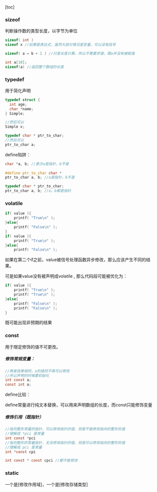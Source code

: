 [toc]

### sizeof

判断操作数的类型长度，以字节为单位

```c
sizeof( int )
sizeof x //如果是表达式，虽然大部分情况是变量，可以没有括号

sizeof( a = b + 1 ) //只是长度计算，所以不需要求値，既a并没有被赋值

int a[10];
sizeof(a) //返回整个数组的长度
```

### typedef

用于简化声明

```c
typedef struct {
  int age;
  char *name;
} Simple;

//然后可以
Simple x;
```

```c
typedef char * ptr_to_char;
//然后可以
ptr_to_char a;
```

define陷阱：

```c
char *a, b; //表示a是指针，b不是
  
#define ptr_to_char char *
ptr_to_char a, b; //a是指针，b不是

typedef char * ptr_to_char;  
ptr_to_char a, b; //a，b都是指针
```

### volatile

```c
if( value ){
    printf( "True\n" );
}else{
    printf( "False\n" );
}
if( value ){
    printf( "True\n" );
}else{
    printf( "False\n" );
```

如果在第二个if之前，value被信号处理函数异步修改，那么应该产生不同的结果。  

可是如果value没有被声明成volatile , 那么代码段可能被优化为：

```c
if( value ){
    printf( "True\n" );
    printf( "True\n" );
}else{
    printf( "False\n" );
    printf( "False\n" );
}
```

既可能出现非预期的结果  

### const

用于限定修饰的値不可更改。 

##### 修饰常规变量：

```c
//两者效果相同，a的値将不再可以修改
//所以声明的时候要初始化
int const a;
const int a;
```

define比较： 

define常量进行纯文本替换，可以用来声明数组的长度，而const只能修饰变量

##### 修饰引用（既指针）

```c
//指向整形常量的指针，可以修改指针的值，但是不能修改指向的整形的值
//理解成 *pci 是常量
int const *pci
//指向整形的常量指针，无法修改指针的值，但是可以修改指向的整形的值
//理解成 pci 是常量
int *const cpi

int const * const cpci //都不能修改
```

### static

一个是[修改作用域]，一个是[修改存储类型]

